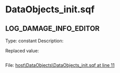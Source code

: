 # DataObjects_init.sqf

## LOG_DAMAGE_INFO_EDITOR

Type: constant
Description: 


Replaced value:
```sqf

```
File: [host\DataObjects\DataObjects_init.sqf at line 11](../../../Src/host/DataObjects/DataObjects_init.sqf#L11)
